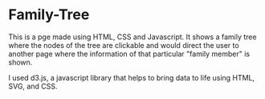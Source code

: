# Family-Tree
This is a pge made using HTML, CSS and Javascript. It shows a family tree where the nodes of the tree are clickable and would direct the user to another page where the information of that particular "family member" is shown. 

I used d3.js, a javascript library that helps to bring data to life using HTML, SVG, and CSS.

